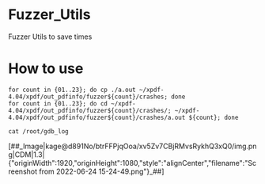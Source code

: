 # Fuzzer_Utils
Fuzzer Utils to save times


# How to use


```
for count in {01..23}; do cp ./a.out ~/xpdf-4.04/xpdf/out_pdfinfo/fuzzer${count}/crashes; done
for count in {01..23}; do cd ~/xpdf-4.04/xpdf/out_pdfinfo/fuzzer${count}/crashes/; ~/xpdf-4.04/xpdf/out_pdfinfo/fuzzer${count}/crashes/a.out ${count}; done
```

```
cat /root/gdb_log
```
<p>[##_Image|kage@d891No/btrFFPjqOoa/xv5Zv7CBjRMvsRykhQ3xQ0/img.png|CDM|1.3|{"originWidth":1920,"originHeight":1080,"style":"alignCenter","filename":"Screenshot from 2022-06-24 15-24-49.png"}_##]</p>
